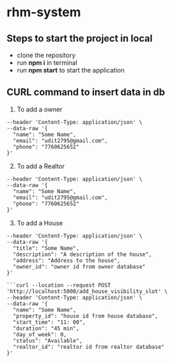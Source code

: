 # rhm-system
## Steps to start the project in local
- clone the repository
- run <b>npm i</b> in terminal
- run <b>npm start</b> to start the application

## CURL command to insert data in db
  1. To add a owner
  ```curl --location --request POST 'http://localhost:5000/addOwner' \
--header 'Content-Type: application/json' \
--data-raw '{
    "name": "Some Name",
    "email": "udit2795@gmail.com",
    "phone": "7760625652"
}'

```
  2. To add a Realtor
  ```curl --location --request POST 'http://localhost:5000/addRealtor' \
--header 'Content-Type: application/json' \
--data-raw '{
    "name": "Some Name",
    "email": "udit2795@gmail.com",
    "phone": "7760625652"
}'

```
  3. To add a House
  ```curl --location --request POST 'http://localhost:5000/addRealtor' \
--header 'Content-Type: application/json' \
--data-raw '{
    "title": "Some Name",
    "description": "A description of the house",
    "address": "Address to the house",
    "owner_id": "owner id from owner database"
}'

```curl --location --request POST 'http://localhost:5000/add_house_visibility_slot' \
--header 'Content-Type: application/json' \
--data-raw '{
    "name": "Some Name",
    "property_id": "house id from house database",
    "start_time": "11: 00",
    "duration": "45 min",
    "day_of_week": 0,
    "status": "Available",
    "realtor_id": "realtor id from realtor database"
}'

```
